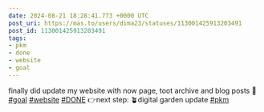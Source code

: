 ```yaml
---
date: 2024-08-21 18:28:41.773 +0000 UTC
post_uri: https://mas.to/users/dima23/statuses/113001425913203491
post_id: 113001425913203491
tags:
- pkm
- done
- website
- goal
---
```

finally did update my website with now page, toot archive and blog posts 💪 [#goal](https://mas.to/tags/goal) [#website](https://mas.to/tags/website) [#DONE](https://mas.to/tags/DONE) 👉next step: 🪴digital garden update [#pkm](https://mas.to/tags/pkm)


